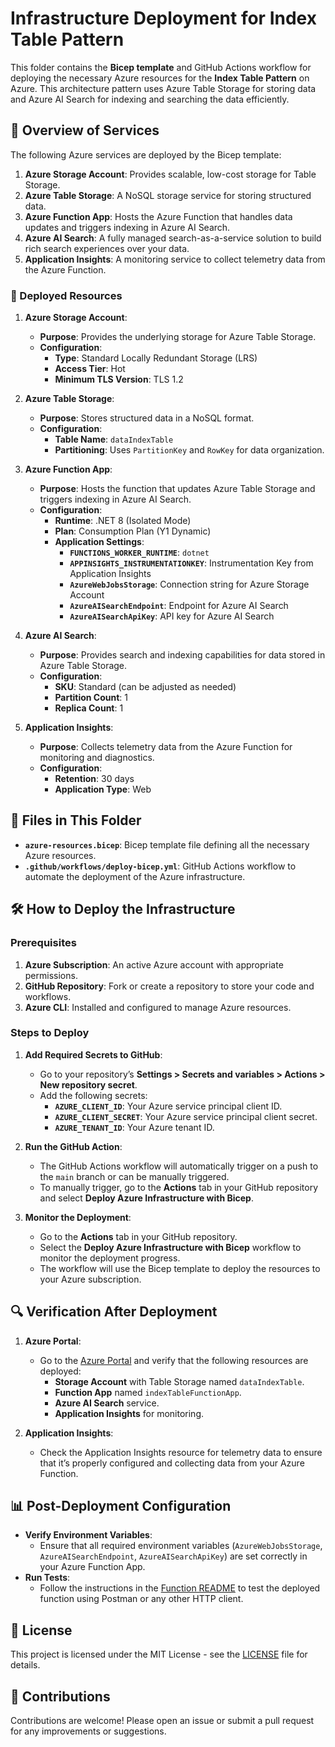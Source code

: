 # Infrastructure Deployment for Index Table Pattern

This folder contains the **Bicep template** and GitHub Actions workflow for deploying the necessary Azure resources for the **Index Table Pattern** on Azure. This architecture pattern uses Azure Table Storage for storing data and Azure AI Search for indexing and searching the data efficiently.

## 📑 Overview of Services

The following Azure services are deployed by the Bicep template:

1. **Azure Storage Account**: Provides scalable, low-cost storage for Table Storage.
2. **Azure Table Storage**: A NoSQL storage service for storing structured data.
3. **Azure Function App**: Hosts the Azure Function that handles data updates and triggers indexing in Azure AI Search.
4. **Azure AI Search**: A fully managed search-as-a-service solution to build rich search experiences over your data.
5. **Application Insights**: A monitoring service to collect telemetry data from the Azure Function.

### 🚀 Deployed Resources

1. **Azure Storage Account**:
   - **Purpose**: Provides the underlying storage for Azure Table Storage.
   - **Configuration**: 
     - **Type**: Standard Locally Redundant Storage (LRS)
     - **Access Tier**: Hot
     - **Minimum TLS Version**: TLS 1.2

2. **Azure Table Storage**:
   - **Purpose**: Stores structured data in a NoSQL format.
   - **Configuration**:
     - **Table Name**: `dataIndexTable`
     - **Partitioning**: Uses `PartitionKey` and `RowKey` for data organization.

3. **Azure Function App**:
   - **Purpose**: Hosts the function that updates Azure Table Storage and triggers indexing in Azure AI Search.
   - **Configuration**:
     - **Runtime**: .NET 8 (Isolated Mode)
     - **Plan**: Consumption Plan (Y1 Dynamic)
     - **Application Settings**:
       - **`FUNCTIONS_WORKER_RUNTIME`**: `dotnet`
       - **`APPINSIGHTS_INSTRUMENTATIONKEY`**: Instrumentation Key from Application Insights
       - **`AzureWebJobsStorage`**: Connection string for Azure Storage Account
       - **`AzureAISearchEndpoint`**: Endpoint for Azure AI Search
       - **`AzureAISearchApiKey`**: API key for Azure AI Search

4. **Azure AI Search**:
   - **Purpose**: Provides search and indexing capabilities for data stored in Azure Table Storage.
   - **Configuration**:
     - **SKU**: Standard (can be adjusted as needed)
     - **Partition Count**: 1
     - **Replica Count**: 1

5. **Application Insights**:
   - **Purpose**: Collects telemetry data from the Azure Function for monitoring and diagnostics.
   - **Configuration**:
     - **Retention**: 30 days
     - **Application Type**: Web

## 📂 Files in This Folder

- **`azure-resources.bicep`**: Bicep template file defining all the necessary Azure resources.
- **`.github/workflows/deploy-bicep.yml`**: GitHub Actions workflow to automate the deployment of the Azure infrastructure.

## 🛠️ How to Deploy the Infrastructure

### Prerequisites

1. **Azure Subscription**: An active Azure account with appropriate permissions.
2. **GitHub Repository**: Fork or create a repository to store your code and workflows.
3. **Azure CLI**: Installed and configured to manage Azure resources.

### Steps to Deploy

1. **Add Required Secrets to GitHub**:
   - Go to your repository’s **Settings > Secrets and variables > Actions > New repository secret**.
   - Add the following secrets:
     - **`AZURE_CLIENT_ID`**: Your Azure service principal client ID.
     - **`AZURE_CLIENT_SECRET`**: Your Azure service principal client secret.
     - **`AZURE_TENANT_ID`**: Your Azure tenant ID.

2. **Run the GitHub Action**:
   - The GitHub Actions workflow will automatically trigger on a push to the `main` branch or can be manually triggered.
   - To manually trigger, go to the **Actions** tab in your GitHub repository and select **Deploy Azure Infrastructure with Bicep**.

3. **Monitor the Deployment**:
   - Go to the **Actions** tab in your GitHub repository.
   - Select the **Deploy Azure Infrastructure with Bicep** workflow to monitor the deployment progress.
   - The workflow will use the Bicep template to deploy the resources to your Azure subscription.

## 🔍 Verification After Deployment

1. **Azure Portal**:
   - Go to the [Azure Portal](https://portal.azure.com/) and verify that the following resources are deployed:
     - **Storage Account** with Table Storage named `dataIndexTable`.
     - **Function App** named `indexTableFunctionApp`.
     - **Azure AI Search** service.
     - **Application Insights** for monitoring.

2. **Application Insights**:
   - Check the Application Insights resource for telemetry data to ensure that it’s properly configured and collecting data from your Azure Function.

## 📊 Post-Deployment Configuration

- **Verify Environment Variables**:
  - Ensure that all required environment variables (`AzureWebJobsStorage`, `AzureAISearchEndpoint`, `AzureAISearchApiKey`) are set correctly in your Azure Function App.
- **Run Tests**:
  - Follow the instructions in the [Function README](../azure-functions/README.md) to test the deployed function using Postman or any other HTTP client.

## 📄 License

This project is licensed under the MIT License - see the [LICENSE](../LICENSE) file for details.

## 🙌 Contributions

Contributions are welcome! Please open an issue or submit a pull request for any improvements or suggestions.
